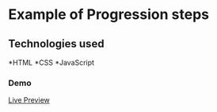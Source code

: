 # Example of Progression steps

## Technologies used

*HTML
*CSS
\*JavaScript

### Demo

[Live Preview]()

